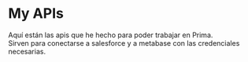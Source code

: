 # My APIs
Aquí están las apis que he hecho para poder trabajar en Prima.  
Sirven para conectarse a salesforce y a metabase con las credenciales necesarias.